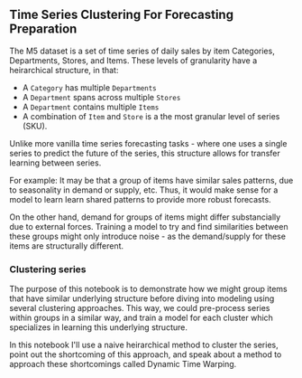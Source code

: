 ## Time Series Clustering For Forecasting Preparation

The M5 dataset is a set of time series of daily sales by item Categories, Departments, Stores, and Items. These levels of granularity have a heirarchical structure, in that: 
- A `Category` has multiple `Departments`
- A `Department` spans across multiple `Stores`
- A `Department` contains multiple `Items`
- A combination of `Item` and `Store` is a the most granular level of series (SKU). 

Unlike more vanilla time series forecasting tasks - where one uses a single series to predict the future of the series, this structure allows for transfer learning between series. 

For example: It may be that a group of items have similar sales patterns, due to seasonality in demand or supply, etc. Thus, it would make sense for a model to learn learn shared patterns to provide more robust forecasts. 

On the other hand, demand for groups of items might differ substancially due to external forces. Training a model to try and find similarities between these groups might only introduce noise - as the demand/supply for these items are structurally different.

### Clustering series

The purpose of this notebook is to demonstrate how we might group items that have similar underlying structure before diving into modeling using several clustering approaches. This way, we could pre-process series within groups in a similar way, and train a model for each cluster which specializes in learning this underlying structure. 

In this notebook I'll use a naive heirarchical method to cluster the series, point out the shortcoming of this approach, and speak about a method to approach these shortcomings called Dynamic Time Warping.

